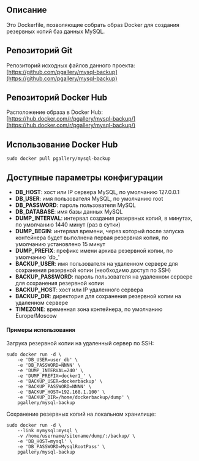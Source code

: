 ## Описание

Это Dockerfile, позволяющие собрать образ Docker для создания резервных копий баз данных MySQL.

## Репозиторий Git

Репозиторий исходных файлов данного проекта: [https://github.com/pgallery/mysql-backup](https://github.com/pgallery/mysql-backup)

## Репозиторий Docker Hub

Расположение образа в Docker Hub: [https://hub.docker.com/r/pgallery/mysql-backup/](https://hub.docker.com/r/pgallery/mysql-backup/)

## Использование Docker Hub

```
sudo docker pull pgallery/mysql-backup
```

## Доступные параметры конфигурации

 - **DB_HOST**: хост или IP сервера MySQL, по умолчанию 127.0.0.1
 - **DB_USER**: имя пользователя MySQL, по умолчанию root
 - **DB_PASSWORD**: пароль пользователя MySQL
 - **DB_DATABASE**: имя базы данных MySQL
 - **DUMP_INTERVAL**: интервал создания резервных копий, в минутах, по умолчанию 1440 минут (раз в сутки)
 - **DUMP_BEGIN**: интервал времени, через который после запуска контейнера будет выполнена первая резервная копия, по умолчанию установлено 15 минут
 - **DUMP_PREFIX**: префикс имени архива резервной копии, по умолчанию 'db_'
 - **BACKUP_USER**: имя пользователя на удаленном сервере для сохранения резервной копии (необходимо доступ по SSH)
 - **BACKUP_PASSWORD**: пароль пользователя на удаленном сервере для сохранения резервной копии
 - **BACKUP_HOST**: хост или IP удаленного сервера
 - **BACKUP_DIR**: директория для сохранения резервной копии на удаленном сервере
 - **TIMEZONE**: временная зона контейнера, по умолчанию Europe/Moscow

#### Примеры использования

Загрука резервной копии на удаленный сервер по SSH:

```
sudo docker run -d \
    -e 'DB_USER=user_db' \
    -e 'DB_PASSWORD=NNNN' \
    -e 'DUMP_INTERVAL=240' \
    -e 'DUMP_PREFIX=docker1_' \
    -e 'BACKUP_USER=dockerbackup' \
    -e 'BACKUP_PASSWORD=NNNN' \
    -e 'BACKUP_HOST=192.168.1.100' \
    -e 'BACKUP_DIR=/home/dockerbackup/dump' \
    pgallery/mysql-backup

```

Сохранение резервных копий на локальном хранилище:

```
sudo docker run -d \
    --link mymysql:mysql \
    -v /home/username/sitename/dump/:/backup/ \
    -e 'DB_HOST=mysql' \
    -e 'DB_PASSWORD=MysqlRootPass' \
    pgallery/mysql-backup
```

